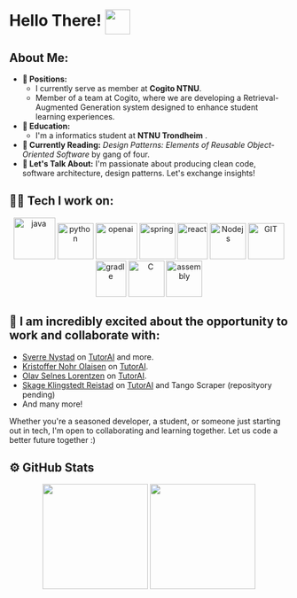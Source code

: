 <h1> Hello There! <img src="https://github.com/TheDudeThatCode/TheDudeThatCode/blob/master/Assets/Hi.gif" width="45" align="center"/> </h1>





## About Me:

- **🚀 Positions:**
    - I currently serve as member at **Cogito NTNU**.
    - Member of a team at Cogito, where we are developing a Retrieval-Augmented Generation system designed to enhance student learning experiences.
- **🏦 Education:**
    - I'm a informatics student at **NTNU Trondheim** .
- **📖 Currently Reading:** *Design Patterns: Elements of Reusable Object-Oriented Software* by gang of four.
- **💬 Let's Talk About:** I'm passionate about producing clean code, software architecture, design patterns. Let's exchange insights!

<h2> 🧑‍💻 Tech I work on: </h2>

<div align="center">
      <img src="https://www.vectorlogo.zone/logos/java/java-icon.svg" alt="java"           width="75" height="75"/> 
      <img src="https://www.vectorlogo.zone/logos/python/python-icon.svg" alt="python"     width="65 height="65"/>
      <img src="https://github.com/SverreNystad/SverreNystad/assets/89105607/5dcbef68-921d-4897-a5cd-67c3ce2f171b" alt="openai" width="75" height="65"/>
      <img src="https://www.vectorlogo.zone/logos/springio/springio-icon.svg" alt="spring" width="65" height="65"/>
      <img src="https://www.vectorlogo.zone/logos/reactjs/reactjs-icon.svg" alt="react"  width="55" height="65"/>
      <img src="https://www.vectorlogo.zone/logos/nodejs/nodejs-icon.svg" alt="Nodejs"     width="65" height="65"/>
      <img src="https://www.vectorlogo.zone/logos/git-scm/git-scm-icon.svg" alt="GIT"      width="65" height="65"/> 
      <img src="https://www.vectorlogo.zone/logos/gradle/gradle-icon.svg" alt="gradle"    width="55" height="65"/>
      <img src="https://upload.wikimedia.org/wikipedia/commons/1/18/C_Programming_Language.svg" alt = "C" width="65" height="65"/>
      <img src = "https://upload.wikimedia.org/wikipedia/commons/0/00/AssemblyScript_logo_2020.svg" alt="assembly" width="65" height="65"/>
</div>

<h2> 🤝 I am incredibly excited about the opportunity to work and collaborate with: </h3>

- [Sverre Nystad](https://github.com/SverreNystad) on [TutorAI](https://github.com/SverreNystad/TutorAI) and more.
- [Kristoffer Nohr Olaisen](https://github.com/Knolaisen) on  [TutorAI](https://github.com/SverreNystad/TutorAI).
- [Olav Selnes Lorentzen](https://github.com/olavsl) on [TutorAI](https://github.com/SverreNystad/TutorAI).
- [Skage Klingstedt Reistad](https://github.com/lockedintheskage) on [TutorAI](https://github.com/SverreNystad/TutorAI) and Tango Scraper (reposityory pending)
- And many more!

Whether you're a seasoned developer, a student, or someone just starting out in tech, I'm open to collaborating and learning together. Let us code a better future together :)

<h2>⚙️ GitHub Stats</h2>
<div align="center">
  <picture>
    <source media="(prefers-color-scheme: dark)" srcset="https://github-readme-stats-nine-bay-97.vercel.app/api?username=tobiasfremming&show_icons=true&border_color=414868&theme=tokyonight"/>
    <source media="(prefers-color-scheme: light)" srcset="https://github-readme-stats-nine-bay-97.vercel.app/api?username=tobiasfremming&show_icons=true"/>
    <img height="190em">
  </picture>
  <picture>
    <source media="(prefers-color-scheme: dark)" srcset="https://github-readme-stats-nine-bay-97.vercel.app/api/top-langs/?username=tobiasfremming&theme=tokyonight&layout=compact&border_color=414868&theme=tokyonight"/>
    <source media="(prefers-color-scheme: light)" srcset="https://github-readme-stats-nine-bay-97.vercel.app/api/top-langs/?username=tobiasfremming&theme=tokyonight&layout=compact&hide=Jupyter+Notebook">
    <img height="190em">
      
  </picture>

</div>


  


 
 




</div>
</details>

